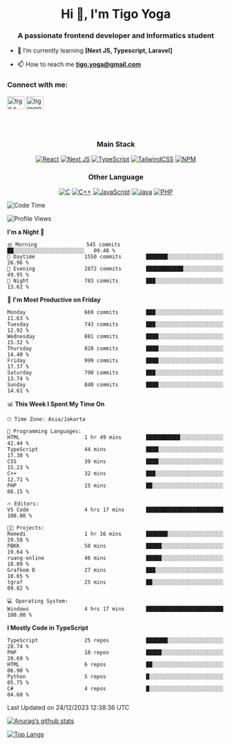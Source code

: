 <h1 align="center">Hi 👋, I'm Tigo Yoga</h1>
<h3 align="center">A passionate frontend developer and Informatics student</h3>

- 🌱 I’m currently learning **[Next JS, Typescript, Laravel]**

- 📫 How to reach me **tigo.yoga@gmail.com**

<h3 align="left">Connect with me:</h3>
<p align="left">
<a href="https://linkedin.com/in/tigo s yoga" target="blank"><img align="center" src="https://raw.githubusercontent.com/rahuldkjain/github-profile-readme-generator/master/src/images/icons/Social/linked-in-alt.svg" alt="tigo s yoga" height="30" width="40" /></a>
<a href="https://instagram.com/tigoyoga" target="blank"><img align="center" src="https://raw.githubusercontent.com/rahuldkjain/github-profile-readme-generator/master/src/images/icons/Social/instagram.svg" alt="tigoyoga" height="30" width="40" /></a>
</p>

<br/>
<br/>

<h3 align="center">Main Stack</h3>
<div align="center">
  
  <a href="">![React](https://img.shields.io/badge/react-%2320232a.svg?style=for-the-badge&logo=react&logoColor=%2361DAFB)</a>
  <a href="">![Next JS](https://img.shields.io/badge/Next-black?style=for-the-badge&logo=next.js&logoColor=white)</a>
   <a href="">![TypeScript](https://img.shields.io/badge/typescript-%23007ACC.svg?style=for-the-badge&logo=typescript&logoColor=white)</a>
  <a href="">![TailwindCSS](https://img.shields.io/badge/tailwindcss-%2338B2AC.svg?style=for-the-badge&logo=tailwind-css&logoColor=white)</a>
  <a href="">![NPM](https://img.shields.io/badge/NPM-%23000000.svg?style=for-the-badge&logo=npm&logoColor=white)</a>
</div>
<h3 align="center">Other Language</h3>
<div align="center">
  
  <a href="">![C](https://img.shields.io/badge/c-%2300599C.svg?style=for-the-badge&logo=c&logoColor=white)</a>
  <a href="">![C++](https://img.shields.io/badge/c++-%2300599C.svg?style=for-the-badge&logo=c%2B%2B&logoColor=white)</a>
  <a href="">![JavaScript](https://img.shields.io/badge/javascript-%23323330.svg?style=for-the-badge&logo=javascript&logoColor=%23F7DF1E)</a>
  <a href="">![Java](https://img.shields.io/badge/java-%23ED8B00.svg?style=for-the-badge&logo=java&logoColor=white)</a>
  <a href="">![PHP](https://img.shields.io/badge/php-%23777BB4.svg?style=for-the-badge&logo=php&logoColor=white)</a>
</div>

<!--START_SECTION:waka-->
![Code Time](http://img.shields.io/badge/Code%20Time-681%20hrs%2022%20mins-blue)

![Profile Views](http://img.shields.io/badge/Profile%20Views-0-blue)

**I'm a Night 🦉** 

```text
🌞 Morning                545 commits         ██░░░░░░░░░░░░░░░░░░░░░░░   09.48 % 
🌆 Daytime                1550 commits        ███████░░░░░░░░░░░░░░░░░░   26.96 % 
🌃 Evening                2872 commits        ████████████░░░░░░░░░░░░░   49.95 % 
🌙 Night                  783 commits         ███░░░░░░░░░░░░░░░░░░░░░░   13.62 % 
```
📅 **I'm Most Productive on Friday** 

```text
Monday                   669 commits         ███░░░░░░░░░░░░░░░░░░░░░░   11.63 % 
Tuesday                  743 commits         ███░░░░░░░░░░░░░░░░░░░░░░   12.92 % 
Wednesday                881 commits         ████░░░░░░░░░░░░░░░░░░░░░   15.32 % 
Thursday                 828 commits         ████░░░░░░░░░░░░░░░░░░░░░   14.40 % 
Friday                   999 commits         ████░░░░░░░░░░░░░░░░░░░░░   17.37 % 
Saturday                 790 commits         ███░░░░░░░░░░░░░░░░░░░░░░   13.74 % 
Sunday                   840 commits         ████░░░░░░░░░░░░░░░░░░░░░   14.61 % 
```


📊 **This Week I Spent My Time On** 

```text
🕑︎ Time Zone: Asia/Jakarta

💬 Programming Languages: 
HTML                     1 hr 49 mins        ███████████░░░░░░░░░░░░░░   42.44 % 
TypeScript               44 mins             ████░░░░░░░░░░░░░░░░░░░░░   17.30 % 
CSS                      39 mins             ████░░░░░░░░░░░░░░░░░░░░░   15.23 % 
C++                      32 mins             ███░░░░░░░░░░░░░░░░░░░░░░   12.71 % 
PHP                      15 mins             ██░░░░░░░░░░░░░░░░░░░░░░░   06.15 % 

🔥 Editors: 
VS Code                  4 hrs 17 mins       █████████████████████████   100.00 % 

🐱‍💻 Projects: 
Remedi                   1 hr 16 mins        ███████░░░░░░░░░░░░░░░░░░   29.58 % 
PBKK                     50 mins             █████░░░░░░░░░░░░░░░░░░░░   19.64 % 
ruang-online             46 mins             █████░░░░░░░░░░░░░░░░░░░░   18.09 % 
Grafkom D                27 mins             ███░░░░░░░░░░░░░░░░░░░░░░   10.65 % 
tgraf                    25 mins             ██░░░░░░░░░░░░░░░░░░░░░░░   09.82 % 

💻 Operating System: 
Windows                  4 hrs 17 mins       █████████████████████████   100.00 % 
```

**I Mostly Code in TypeScript** 

```text
TypeScript               25 repos            ███████░░░░░░░░░░░░░░░░░░   28.74 % 
PHP                      18 repos            █████░░░░░░░░░░░░░░░░░░░░   20.69 % 
HTML                     6 repos             ██░░░░░░░░░░░░░░░░░░░░░░░   06.90 % 
Python                   5 repos             █░░░░░░░░░░░░░░░░░░░░░░░░   05.75 % 
C#                       4 repos             █░░░░░░░░░░░░░░░░░░░░░░░░   04.60 % 
```




 Last Updated on 24/12/2023 12:38:36 UTC
<!--END_SECTION:waka-->

[![Anurag’s github stats](https://github-readme-stats.vercel.app/api?username=tigoyoga)](https://github.com/tigoyoga)

[![Top Langs](https://github-readme-stats.vercel.app/api/top-langs/?username=tigoyoga&layout=compact)](https://github.com/tigoyoga)
